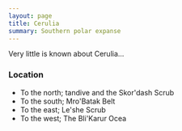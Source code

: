 ```yaml
---
layout: page
title: Cerulia
summary: Southern polar expanse
---
```


Very little is known about Cerulia...


### Location

- To the north; tandive and the Skor'dash Scrub
- To the south; Mro'Batak Belt
- To the east; Le'she Scrub
- To the west; The Bli'Karur Ocea